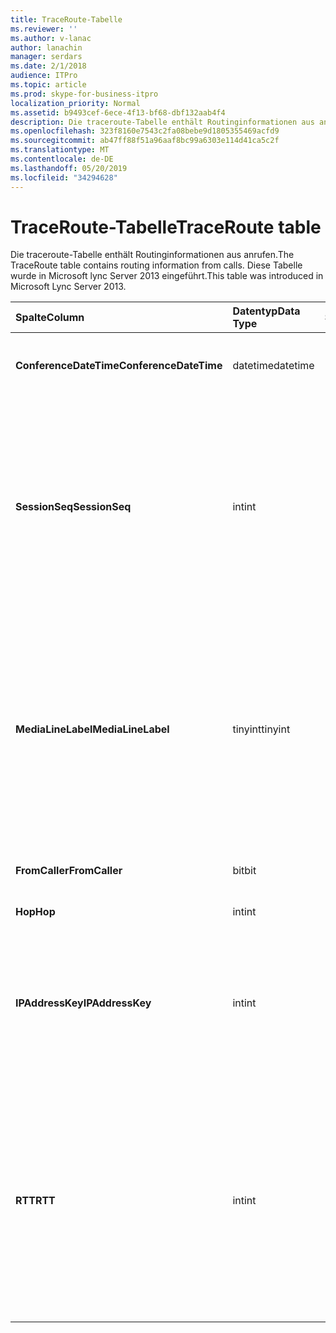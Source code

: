 ```yaml
---
title: TraceRoute-Tabelle
ms.reviewer: ''
ms.author: v-lanac
author: lanachin
manager: serdars
ms.date: 2/1/2018
audience: ITPro
ms.topic: article
ms.prod: skype-for-business-itpro
localization_priority: Normal
ms.assetid: b9493cef-6ece-4f13-bf68-dbf132aab4f4
description: Die traceroute-Tabelle enthält Routinginformationen aus anrufen. Diese Tabelle wurde in Microsoft lync Server 2013 eingeführt.
ms.openlocfilehash: 323f8160e7543c2fa08bebe9d1805355469acfd9
ms.sourcegitcommit: ab47ff88f51a96aaf8bc99a6303e114d41ca5c2f
ms.translationtype: MT
ms.contentlocale: de-DE
ms.lasthandoff: 05/20/2019
ms.locfileid: "34294628"
---
```

# <a name="traceroute-table"></a><span data-ttu-id="7db17-104">TraceRoute-Tabelle</span><span class="sxs-lookup"><span data-stu-id="7db17-104">TraceRoute table</span></span>
 
<span data-ttu-id="7db17-105">Die traceroute-Tabelle enthält Routinginformationen aus anrufen.</span><span class="sxs-lookup"><span data-stu-id="7db17-105">The TraceRoute table contains routing information from calls.</span></span> <span data-ttu-id="7db17-106">Diese Tabelle wurde in Microsoft lync Server 2013 eingeführt.</span><span class="sxs-lookup"><span data-stu-id="7db17-106">This table was introduced in Microsoft Lync Server 2013.</span></span>
  
|<span data-ttu-id="7db17-107">**Spalte**</span><span class="sxs-lookup"><span data-stu-id="7db17-107">**Column**</span></span>|<span data-ttu-id="7db17-108">**Datentyp**</span><span class="sxs-lookup"><span data-stu-id="7db17-108">**Data Type**</span></span>|<span data-ttu-id="7db17-109">**Schlüssel/Index**</span><span class="sxs-lookup"><span data-stu-id="7db17-109">**Key/Index**</span></span>|<span data-ttu-id="7db17-110">**Details**</span><span class="sxs-lookup"><span data-stu-id="7db17-110">**Details**</span></span>|
|:-----|:-----|:-----|:-----|
|<span data-ttu-id="7db17-111">**ConferenceDateTime**</span><span class="sxs-lookup"><span data-stu-id="7db17-111">**ConferenceDateTime**</span></span> <br/> |<span data-ttu-id="7db17-112">datetime</span><span class="sxs-lookup"><span data-stu-id="7db17-112">datetime</span></span>  <br/> |<span data-ttu-id="7db17-113">Primär, fremd</span><span class="sxs-lookup"><span data-stu-id="7db17-113">Primary, Foreign</span></span>  <br/> |<span data-ttu-id="7db17-114">Das Datum und die Uhrzeit, zu der der Anruf begonnen hat.</span><span class="sxs-lookup"><span data-stu-id="7db17-114">Date and time that the call began.</span></span>  <br/> |
|<span data-ttu-id="7db17-115">**SessionSeq**</span><span class="sxs-lookup"><span data-stu-id="7db17-115">**SessionSeq**</span></span> <br/> |<span data-ttu-id="7db17-116">int</span><span class="sxs-lookup"><span data-stu-id="7db17-116">int</span></span>  <br/> |<span data-ttu-id="7db17-117">Primär, fremd</span><span class="sxs-lookup"><span data-stu-id="7db17-117">Primary, Foreign</span></span>  <br/> |<span data-ttu-id="7db17-118">Eindeutiger Bezeichner, der verwendet wird, um zwischen mehreren Anrufen zu unterscheiden, die möglicherweise am gleichen Datum und zur gleichen Zeit begonnen haben.</span><span class="sxs-lookup"><span data-stu-id="7db17-118">Unique identifier used to distinguish between multiple calls that might have begun on the same date and at the same time.</span></span>  <br/> |
|<span data-ttu-id="7db17-119">**MediaLineLabel**</span><span class="sxs-lookup"><span data-stu-id="7db17-119">**MediaLineLabel**</span></span> <br/> |<span data-ttu-id="7db17-120">tinyint</span><span class="sxs-lookup"><span data-stu-id="7db17-120">tinyint</span></span>  <br/> |<span data-ttu-id="7db17-121">Primär, fremd</span><span class="sxs-lookup"><span data-stu-id="7db17-121">Primary, Foreign</span></span>  <br/> |<span data-ttu-id="7db17-122">Stellt den Typ der im Anruf verwendeten Videozeile dar.</span><span class="sxs-lookup"><span data-stu-id="7db17-122">Represents the type of video line used in the call.</span></span> <span data-ttu-id="7db17-123">Gültige Werte sind:</span><span class="sxs-lookup"><span data-stu-id="7db17-123">Allowed values are:</span></span>  <br/> <span data-ttu-id="7db17-124">0-Audio</span><span class="sxs-lookup"><span data-stu-id="7db17-124">0 - Audio</span></span>  <br/> <span data-ttu-id="7db17-125">1-Video</span><span class="sxs-lookup"><span data-stu-id="7db17-125">1 - Video</span></span>  <br/> <span data-ttu-id="7db17-126">2 – Panorama Video</span><span class="sxs-lookup"><span data-stu-id="7db17-126">2 - Panoramic video</span></span>  <br/> <span data-ttu-id="7db17-127">3 – Anwendung/Desktop Freigabe</span><span class="sxs-lookup"><span data-stu-id="7db17-127">3 - Application/Desktop sharing</span></span>  <br/> |
|<span data-ttu-id="7db17-128">**FromCaller**</span><span class="sxs-lookup"><span data-stu-id="7db17-128">**FromCaller**</span></span> <br/> |<span data-ttu-id="7db17-129">bit</span><span class="sxs-lookup"><span data-stu-id="7db17-129">bit</span></span>  <br/> |<span data-ttu-id="7db17-130">Primary</span><span class="sxs-lookup"><span data-stu-id="7db17-130">Primary</span></span>  <br/> |<span data-ttu-id="7db17-131">Endpunkt, der den Anruf getätigt hat.</span><span class="sxs-lookup"><span data-stu-id="7db17-131">Endpoint that placed the call.</span></span>  <br/> |
|<span data-ttu-id="7db17-132">**Hop**</span><span class="sxs-lookup"><span data-stu-id="7db17-132">**Hop**</span></span> <br/> |<span data-ttu-id="7db17-133">int</span><span class="sxs-lookup"><span data-stu-id="7db17-133">int</span></span>  <br/> ||<span data-ttu-id="7db17-134">Netzwerk-Hop/</span><span class="sxs-lookup"><span data-stu-id="7db17-134">Network hop/</span></span>  <br/> |
|<span data-ttu-id="7db17-135">**IPAddressKey**</span><span class="sxs-lookup"><span data-stu-id="7db17-135">**IPAddressKey**</span></span> <br/> |<span data-ttu-id="7db17-136">int</span><span class="sxs-lookup"><span data-stu-id="7db17-136">int</span></span>  <br/> |<span data-ttu-id="7db17-137">Fremd</span><span class="sxs-lookup"><span data-stu-id="7db17-137">Foreign</span></span>  <br/> |<span data-ttu-id="7db17-138">Eindeutiger Bezeichner für die IP-Adresse.</span><span class="sxs-lookup"><span data-stu-id="7db17-138">Unique identifier for the IP address.</span></span> <span data-ttu-id="7db17-139">IP-Adressinformationen werden in der [IPAddress-Tabelle](ipaddress.md)gespeichert.</span><span class="sxs-lookup"><span data-stu-id="7db17-139">IP address information is stored in the [IPAddress table](ipaddress.md).</span></span>  <br/> |
|<span data-ttu-id="7db17-140">**RTT**</span><span class="sxs-lookup"><span data-stu-id="7db17-140">**RTT**</span></span> <br/> |<span data-ttu-id="7db17-141">int</span><span class="sxs-lookup"><span data-stu-id="7db17-141">int</span></span>  <br/> ||<span data-ttu-id="7db17-142">Roundtrip-Zeit.</span><span class="sxs-lookup"><span data-stu-id="7db17-142">Roundtrip time.</span></span> <span data-ttu-id="7db17-143">Die Roundtrip-Zeit misst die Zeitdauer, die ein Sprachpaket benötigt, um sein Ziel zu erreichen, und sendet dann eine Benachrichtigung, dass es empfangen wurde.</span><span class="sxs-lookup"><span data-stu-id="7db17-143">The roundtrip time measures the amount of time it takes for a voice packet to reach its destination and then send back notification that it was received.</span></span>  <br/> |
   

